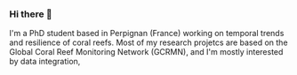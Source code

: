 ### Hi there 👋

I'm a PhD student based in Perpignan (France) working on temporal trends and resilience of coral reefs. Most of my research projetcs are based on the Global Coral Reef Monitoring Network (GCRMN), and I'm mostly interested by data integration, 
